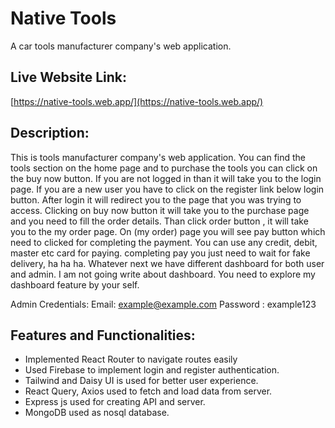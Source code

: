 # Native Tools

A car tools manufacturer company's web application.

## Live Website Link:

[https://native-tools.web.app/](https://native-tools.web.app/)

## Description:

This is tools manufacturer company's web application. You can find the tools section on the home page and to purchase the tools you can click on the buy now button. If you are not logged in than it will take you to the login page. If you are a new user you have to click on the register link below login button. After login it will redirect you to the page that you was trying to access. Clicking on buy now button it will take you to the purchase page and you need to fill the order details. Than click order button , it will take you to the my order page.
On (my order) page you will see pay button which need to clicked for completing the payment. You can use any credit, debit, master etc card for paying. completing pay you just need to wait for fake delivery, ha ha ha. Whatever next we have different dashboard for both user and admin.
I am not going write about dashboard. You need to explore my dashboard feature by your self.

Admin Credentials:
Email: example@example.com
Password : example123

## Features and Functionalities:

* Implemented React Router to navigate routes easily
* Used Firebase to implement login and register authentication.
* Tailwind and Daisy UI is used for better user experience.
* React Query, Axios used to fetch and load data from server.
* Express js used for creating API and server.
* MongoDB used as nosql database.

